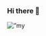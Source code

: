 ### Hi there 👋

<p align=”center”>
<img width=”200" height=”200" src=”https://www.canva.com/design/DAF0OUcJOGE/CkHeCcjLMVsqjjAe6BvJ1w/view?utm_content=DAF0OUcJOGE&utm_campaign=designshare&utm_medium=link&utm_source=editor" alt=”my banner”>
</p>
<!--
Here are some ideas to get you started:

- 🔭 I’m currently working on ...
- 🌱 I’m currently learning ...
- 👯 I’m looking to collaborate on ...
- 🤔 I’m looking for help with ...
- 💬 Ask me about ...
- 📫 How to reach me: ...
- 😄 Pronouns: ...
- ⚡ Fun fact: ...
-->
